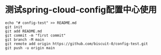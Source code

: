 # 测试spring-cloud-config配置中心使用

```
echo "# config-test" >> README.md
git init
git add README.md
git commit -m "first commit"
git branch -M main
git remote add origin https://github.com/biscuit-0/config-test.git
git push -u origin main
```

